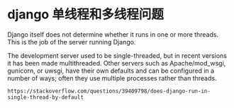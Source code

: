 # django 单线程和多线程问题

Django itself does not determine whether it runs in one or more threads. This is the job of the server running Django.

The development server used to be single-threaded, but in recent versions it has been made multithreaded. Other servers such as Apache/mod_wsgi, gunicorn, or uwsgi, have their own defaults and can be configured in a number of ways; often they use multiple processes rather than threads.

`https://stackoverflow.com/questions/39409798/does-django-run-in-single-thread-by-default`